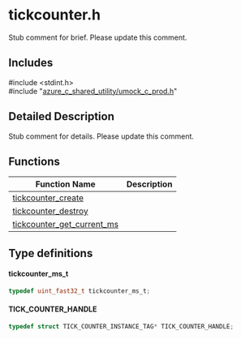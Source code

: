 # tickcounter.h 

Stub comment for brief. Please update this comment.

## Includes

\#include <stdint.h>  
\#include "[azure_c_shared_utility/umock_c_prod.h](iot-c-ref-umock-c-prod-h.md)"  

## Detailed Description

Stub comment for details. Please update this comment.

## Functions

Function Name                  | Description                                
--------------------------------|---------------------------------------------
[tickcounter_create](./iot-c-ref-tickcounter-h/tickcounter-create.md)            | 
[tickcounter_destroy](./iot-c-ref-tickcounter-h/tickcounter-destroy.md)            | 
[tickcounter_get_current_ms](./iot-c-ref-tickcounter-h/tickcounter-get-current-ms.md)            | 

## Type definitions

#### tickcounter_ms_t

```C
typedef uint_fast32_t tickcounter_ms_t;
```

#### TICK_COUNTER_HANDLE

```C
typedef struct TICK_COUNTER_INSTANCE_TAG* TICK_COUNTER_HANDLE;
```

